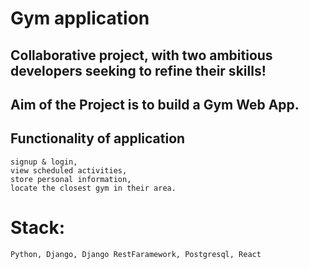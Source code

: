 # Gym application 

## Collaborative project, with two ambitious developers seeking to refine their skills!

## Aim of the Project is to build a Gym Web App.

## Functionality of application
    signup & login,
    view scheduled activities, 
    store personal information,
    locate the closest gym in their area. 
  

# Stack:
    Python, Django, Django RestFaramework, Postgresql, React
